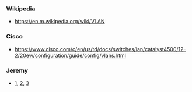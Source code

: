 ### Wikipedia
- https://en.m.wikipedia.org/wiki/VLAN

### Cisco
- https://www.cisco.com/c/en/us/td/docs/switches/lan/catalyst4500/12-2/20ew/configuration/guide/config/vlans.html

### Jeremy
- [1](https://www.youtube.com/watch?v=cjFzOnm6u1g), [2](https://www.youtube.com/watch?v=Jl9OOzNaBDU), [3](https://www.youtube.com/watch?v=OkPB028l2eE)
